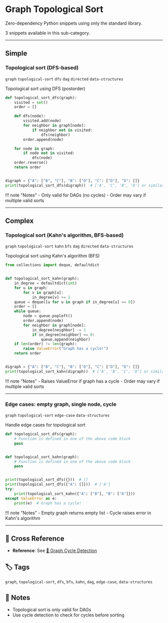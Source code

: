 # Graph Topological Sort

Zero-dependency Python snippets using only the standard library.

3 snippets available in this sub-category.

---

## Simple

###  Topological sort (DFS-based)

`graph` `topological-sort` `dfs` `dag` `directed` `data-structures`

Topological sort using DFS (postorder)

```python
def topological_sort_dfs(graph):
    visited = set()
    order = []

    def dfs(node):
        visited.add(node)
        for neighbor in graph[node]:
            if neighbor not in visited:
                dfs(neighbor)
        order.append(node)

    for node in graph:
        if node not in visited:
            dfs(node)
    order.reverse()
    return order


digraph = {"A": ["B", "C"], "B": ["D"], "C": ["D"], "D": []}
print(topological_sort_dfs(digraph))  # ['A', 'C', 'B', 'D'] or similar
```

!!! note "Notes"
    - Only valid for DAGs (no cycles)
    - Order may vary if multiple valid sorts

<hr class="snippet-divider">

## Complex

###  Topological sort (Kahn's algorithm, BFS-based)

`graph` `topological-sort` `kahn` `bfs` `dag` `directed` `data-structures`

Topological sort using Kahn's algorithm (BFS)

```python
from collections import deque, defaultdict


def topological_sort_kahn(graph):
    in_degree = defaultdict(int)
    for u in graph:
        for v in graph[u]:
            in_degree[v] += 1
    queue = deque([u for u in graph if in_degree[u] == 0])
    order = []
    while queue:
        node = queue.popleft()
        order.append(node)
        for neighbor in graph[node]:
            in_degree[neighbor] -= 1
            if in_degree[neighbor] == 0:
                queue.append(neighbor)
    if len(order) != len(graph):
        raise ValueError("Graph has a cycle!")
    return order


digraph = {"A": ["B", "C"], "B": ["D"], "C": ["D"], "D": []}
print(topological_sort_kahn(digraph))  # ['A', 'B', 'C', 'D'] or similar
```

!!! note "Notes"
    - Raises ValueError if graph has a cycle
    - Order may vary if multiple valid sorts

<hr class="snippet-divider">

### Edge cases: empty graph, single node, cycle

`graph` `topological-sort` `edge-case` `data-structures`

Handle edge cases for topological sort

```python
def topological_sort_dfs(graph):
    # Function is defined in one of the above code block
    pass


def topological_sort_kahn(graph):
    # Function is defined in one of the above code block
    pass


print(topological_sort_dfs({}))  # []
print(topological_sort_dfs({"A": []}))  # ['A']
try:
    print(topological_sort_kahn({"A": ["B"], "B": ["A"]}))
except ValueError as e:
    print(e)  # Graph has a cycle!
```

!!! note "Notes"
    - Empty graph returns empty list
    - Cycle raises error in Kahn's algorithm

<hr class="snippet-divider">

## 🔗 Cross Reference

- **Reference**: See [📂 Graph Cycle Detection](graph_cycle_detection.md)

## 🏷️ Tags

`graph`, `topological-sort`, `dfs`, `bfs`, `kahn`, `dag`, `edge-case`, `data-structures`

## 📝 Notes
- Topological sort is only valid for DAGs
- Use cycle detection to check for cycles before sorting
